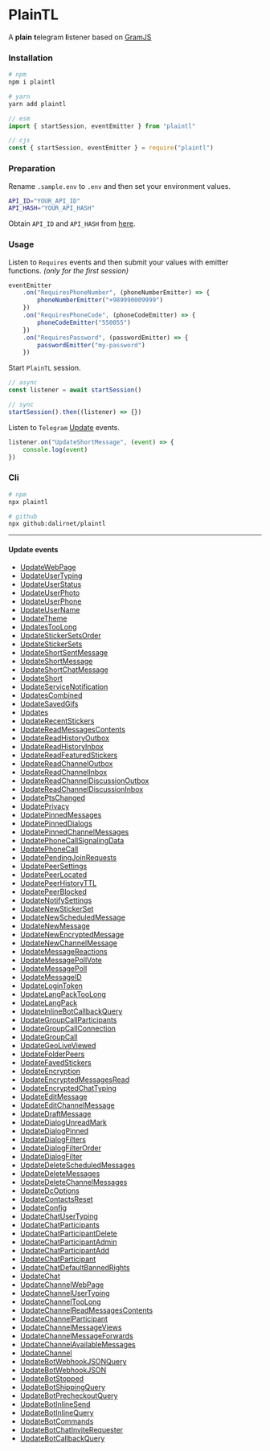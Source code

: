# PlainTL

A **plain** **t**elegram **l**istener based on [GramJS](https://github.com/gram-js/gramjs)

### Installation

```bash
# npm
npm i plaintl

# yarn
yarn add plaintl
```

```javascript
// esm
import { startSession, eventEmitter } from "plaintl"

// cjs
const { startSession, eventEmitter } = require("plaintl")
```

### Preparation

Rename `.sample.env` to `.env` and then set your environment values.

```bash
API_ID="YOUR_API_ID"
API_HASH="YOUR_API_HASH"
```

Obtain `API_ID` and `API_HASH` from [here](https://my.telegram.org/auth).

### Usage

Listen to `Requires` events and then submit your values with emitter functions. _(only for the first session)_

```javascript
eventEmitter
    .on("RequiresPhoneNumber", (phoneNumberEmitter) => {
        phoneNumberEmitter("+989990009999")
    })
    .on("RequiresPhoneCode", (phoneCodeEmitter) => {
        phoneCodeEmitter("550055")
    })
    .on("RequiresPassword", (passwordEmitter) => {
        passwordEmitter("my-password")
    })
```

Start `PlainTL` session.

```javascript
// async
const listener = await startSession()

// sync
startSession().then((listener) => {})
```

Listen to `Telegram` [Update](#update-events) events.

```javascript
listener.on("UpdateShortMessage", (event) => {
    console.log(event)
})
```

### Cli

```bash
# npm
npx plaintl

# github
npx github:dalirnet/plaintl
```

---

#### Update events

-   [UpdateWebPage](https://core.telegram.org/constructor/UpdateWebPage)
-   [UpdateUserTyping](https://core.telegram.org/constructor/UpdateUserTyping)
-   [UpdateUserStatus](https://core.telegram.org/constructor/UpdateUserStatus)
-   [UpdateUserPhoto](https://core.telegram.org/constructor/UpdateUserPhoto)
-   [UpdateUserPhone](https://core.telegram.org/constructor/UpdateUserPhone)
-   [UpdateUserName](https://core.telegram.org/constructor/UpdateUserName)
-   [UpdateTheme](https://core.telegram.org/constructor/UpdateTheme)
-   [UpdatesTooLong](https://core.telegram.org/constructor/UpdatesTooLong)
-   [UpdateStickerSetsOrder](https://core.telegram.org/constructor/UpdateStickerSetsOrder)
-   [UpdateStickerSets](https://core.telegram.org/constructor/UpdateStickerSets)
-   [UpdateShortSentMessage](https://core.telegram.org/constructor/UpdateShortSentMessage)
-   [UpdateShortMessage](https://core.telegram.org/constructor/UpdateShortMessage)
-   [UpdateShortChatMessage](https://core.telegram.org/constructor/UpdateShortChatMessage)
-   [UpdateShort](https://core.telegram.org/constructor/UpdateShort)
-   [UpdateServiceNotification](https://core.telegram.org/constructor/UpdateServiceNotification)
-   [UpdatesCombined](https://core.telegram.org/constructor/UpdatesCombined)
-   [UpdateSavedGifs](https://core.telegram.org/constructor/UpdateSavedGifs)
-   [Updates](https://core.telegram.org/constructor/Updates)
-   [UpdateRecentStickers](https://core.telegram.org/constructor/UpdateRecentStickers)
-   [UpdateReadMessagesContents](https://core.telegram.org/constructor/UpdateReadMessagesContents)
-   [UpdateReadHistoryOutbox](https://core.telegram.org/constructor/UpdateReadHistoryOutbox)
-   [UpdateReadHistoryInbox](https://core.telegram.org/constructor/UpdateReadHistoryInbox)
-   [UpdateReadFeaturedStickers](https://core.telegram.org/constructor/UpdateReadFeaturedStickers)
-   [UpdateReadChannelOutbox](https://core.telegram.org/constructor/UpdateReadChannelOutbox)
-   [UpdateReadChannelInbox](https://core.telegram.org/constructor/UpdateReadChannelInbox)
-   [UpdateReadChannelDiscussionOutbox](https://core.telegram.org/constructor/UpdateReadChannelDiscussionOutbox)
-   [UpdateReadChannelDiscussionInbox](https://core.telegram.org/constructor/UpdateReadChannelDiscussionInbox)
-   [UpdatePtsChanged](https://core.telegram.org/constructor/UpdatePtsChanged)
-   [UpdatePrivacy](https://core.telegram.org/constructor/UpdatePrivacy)
-   [UpdatePinnedMessages](https://core.telegram.org/constructor/UpdatePinnedMessages)
-   [UpdatePinnedDialogs](https://core.telegram.org/constructor/UpdatePinnedDialogs)
-   [UpdatePinnedChannelMessages](https://core.telegram.org/constructor/UpdatePinnedChannelMessages)
-   [UpdatePhoneCallSignalingData](https://core.telegram.org/constructor/UpdatePhoneCallSignalingData)
-   [UpdatePhoneCall](https://core.telegram.org/constructor/UpdatePhoneCall)
-   [UpdatePendingJoinRequests](https://core.telegram.org/constructor/UpdatePendingJoinRequests)
-   [UpdatePeerSettings](https://core.telegram.org/constructor/UpdatePeerSettings)
-   [UpdatePeerLocated](https://core.telegram.org/constructor/UpdatePeerLocated)
-   [UpdatePeerHistoryTTL](https://core.telegram.org/constructor/UpdatePeerHistoryTTL)
-   [UpdatePeerBlocked](https://core.telegram.org/constructor/UpdatePeerBlocked)
-   [UpdateNotifySettings](https://core.telegram.org/constructor/UpdateNotifySettings)
-   [UpdateNewStickerSet](https://core.telegram.org/constructor/UpdateNewStickerSet)
-   [UpdateNewScheduledMessage](https://core.telegram.org/constructor/UpdateNewScheduledMessage)
-   [UpdateNewMessage](https://core.telegram.org/constructor/UpdateNewMessage)
-   [UpdateNewEncryptedMessage](https://core.telegram.org/constructor/UpdateNewEncryptedMessage)
-   [UpdateNewChannelMessage](https://core.telegram.org/constructor/UpdateNewChannelMessage)
-   [UpdateMessageReactions](https://core.telegram.org/constructor/UpdateMessageReactions)
-   [UpdateMessagePollVote](https://core.telegram.org/constructor/UpdateMessagePollVote)
-   [UpdateMessagePoll](https://core.telegram.org/constructor/UpdateMessagePoll)
-   [UpdateMessageID](https://core.telegram.org/constructor/UpdateMessageID)
-   [UpdateLoginToken](https://core.telegram.org/constructor/UpdateLoginToken)
-   [UpdateLangPackTooLong](https://core.telegram.org/constructor/UpdateLangPackTooLong)
-   [UpdateLangPack](https://core.telegram.org/constructor/UpdateLangPack)
-   [UpdateInlineBotCallbackQuery](https://core.telegram.org/constructor/UpdateInlineBotCallbackQuery)
-   [UpdateGroupCallParticipants](https://core.telegram.org/constructor/UpdateGroupCallParticipants)
-   [UpdateGroupCallConnection](https://core.telegram.org/constructor/UpdateGroupCallConnection)
-   [UpdateGroupCall](https://core.telegram.org/constructor/UpdateGroupCall)
-   [UpdateGeoLiveViewed](https://core.telegram.org/constructor/UpdateGeoLiveViewed)
-   [UpdateFolderPeers](https://core.telegram.org/constructor/UpdateFolderPeers)
-   [UpdateFavedStickers](https://core.telegram.org/constructor/UpdateFavedStickers)
-   [UpdateEncryption](https://core.telegram.org/constructor/UpdateEncryption)
-   [UpdateEncryptedMessagesRead](https://core.telegram.org/constructor/UpdateEncryptedMessagesRead)
-   [UpdateEncryptedChatTyping](https://core.telegram.org/constructor/UpdateEncryptedChatTyping)
-   [UpdateEditMessage](https://core.telegram.org/constructor/UpdateEditMessage)
-   [UpdateEditChannelMessage](https://core.telegram.org/constructor/UpdateEditChannelMessage)
-   [UpdateDraftMessage](https://core.telegram.org/constructor/UpdateDraftMessage)
-   [UpdateDialogUnreadMark](https://core.telegram.org/constructor/UpdateDialogUnreadMark)
-   [UpdateDialogPinned](https://core.telegram.org/constructor/UpdateDialogPinned)
-   [UpdateDialogFilters](https://core.telegram.org/constructor/UpdateDialogFilters)
-   [UpdateDialogFilterOrder](https://core.telegram.org/constructor/UpdateDialogFilterOrder)
-   [UpdateDialogFilter](https://core.telegram.org/constructor/UpdateDialogFilter)
-   [UpdateDeleteScheduledMessages](https://core.telegram.org/constructor/UpdateDeleteScheduledMessages)
-   [UpdateDeleteMessages](https://core.telegram.org/constructor/UpdateDeleteMessages)
-   [UpdateDeleteChannelMessages](https://core.telegram.org/constructor/UpdateDeleteChannelMessages)
-   [UpdateDcOptions](https://core.telegram.org/constructor/UpdateDcOptions)
-   [UpdateContactsReset](https://core.telegram.org/constructor/UpdateContactsReset)
-   [UpdateConfig](https://core.telegram.org/constructor/UpdateConfig)
-   [UpdateChatUserTyping](https://core.telegram.org/constructor/UpdateChatUserTyping)
-   [UpdateChatParticipants](https://core.telegram.org/constructor/UpdateChatParticipants)
-   [UpdateChatParticipantDelete](https://core.telegram.org/constructor/UpdateChatParticipantDelete)
-   [UpdateChatParticipantAdmin](https://core.telegram.org/constructor/UpdateChatParticipantAdmin)
-   [UpdateChatParticipantAdd](https://core.telegram.org/constructor/UpdateChatParticipantAdd)
-   [UpdateChatParticipant](https://core.telegram.org/constructor/UpdateChatParticipant)
-   [UpdateChatDefaultBannedRights](https://core.telegram.org/constructor/UpdateChatDefaultBannedRights)
-   [UpdateChat](https://core.telegram.org/constructor/UpdateChat)
-   [UpdateChannelWebPage](https://core.telegram.org/constructor/UpdateChannelWebPage)
-   [UpdateChannelUserTyping](https://core.telegram.org/constructor/UpdateChannelUserTyping)
-   [UpdateChannelTooLong](https://core.telegram.org/constructor/UpdateChannelTooLong)
-   [UpdateChannelReadMessagesContents](https://core.telegram.org/constructor/UpdateChannelReadMessagesContents)
-   [UpdateChannelParticipant](https://core.telegram.org/constructor/UpdateChannelParticipant)
-   [UpdateChannelMessageViews](https://core.telegram.org/constructor/UpdateChannelMessageViews)
-   [UpdateChannelMessageForwards](https://core.telegram.org/constructor/UpdateChannelMessageForwards)
-   [UpdateChannelAvailableMessages](https://core.telegram.org/constructor/UpdateChannelAvailableMessages)
-   [UpdateChannel](https://core.telegram.org/constructor/UpdateChannel)
-   [UpdateBotWebhookJSONQuery](https://core.telegram.org/constructor/UpdateBotWebhookJSONQuery)
-   [UpdateBotWebhookJSON](https://core.telegram.org/constructor/UpdateBotWebhookJSON)
-   [UpdateBotStopped](https://core.telegram.org/constructor/UpdateBotStopped)
-   [UpdateBotShippingQuery](https://core.telegram.org/constructor/UpdateBotShippingQuery)
-   [UpdateBotPrecheckoutQuery](https://core.telegram.org/constructor/UpdateBotPrecheckoutQuery)
-   [UpdateBotInlineSend](https://core.telegram.org/constructor/UpdateBotInlineSend)
-   [UpdateBotInlineQuery](https://core.telegram.org/constructor/UpdateBotInlineQuery)
-   [UpdateBotCommands](https://core.telegram.org/constructor/UpdateBotCommands)
-   [UpdateBotChatInviteRequester](https://core.telegram.org/constructor/UpdateBotChatInviteRequester)
-   [UpdateBotCallbackQuery](https://core.telegram.org/constructor/UpdateBotCallbackQuery)
